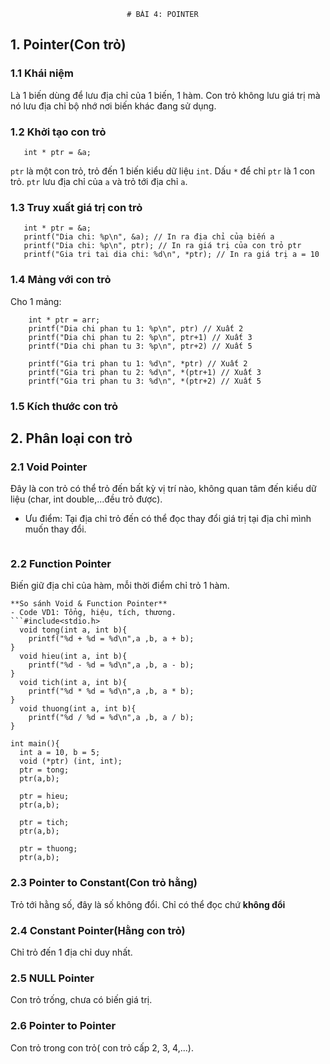                               # BÀI 4: POINTER

## 1. Pointer(Con trỏ)

### 1.1 Khái niệm
   Là 1 biến dùng để lưu địa chỉ của 1 biến, 1 hàm. Con trỏ không lưu giá trị mà nó lưu địa chỉ bộ nhớ nơi biến khác đang sử dụng.

### 1.2 Khởi tạo con trỏ

```int a = 10;
   int * ptr = &a;  
```
   ```ptr``` là một con trỏ, trỏ đến 1 biến kiểu dữ liệu ```int```. Dấu ```*``` để chỉ ```ptr``` là 1 con trỏ.
   ```ptr``` lưu địa chỉ của ```a``` và trỏ tới địa chỉ ```a```.
   
### 1.3 Truy xuất giá trị con trỏ

```int a = 10;
   int * ptr = &a;
   printf("Dia chi: %p\n", &a); // In ra địa chỉ của biến a
   printf("Dia chi: %p\n", ptr); // In ra giá trị của con trỏ ptr
   printf("Gia tri tai dia chi: %d\n", *ptr); // In ra giá trị a = 10
```

### 1.4 Mảng với con trỏ

Cho 1 mảng:
``` int arr[] = { 2, 3, 5, 7, 8 };
    int * ptr = arr;
    printf("Dia chi phan tu 1: %p\n", ptr) // Xuất 2
    printf("Dia chi phan tu 2: %p\n", ptr+1) // Xuất 3
    printf("Dia chi phan tu 3: %p\n", ptr+2) // Xuất 5

    printf("Gia tri phan tu 1: %d\n", *ptr) // Xuất 2
    printf("Gia tri phan tu 2: %d\n", *(ptr+1) // Xuất 3
    printf("Gia tri phan tu 3: %d\n", *(ptr+2) // Xuất 5   
```
### 1.5 Kích thước con trỏ

## 2. Phân loại con trỏ

### 2.1 Void Pointer
   Đây là con trỏ có thể trỏ đến bất kỳ vị trí nào, không quan tâm đến kiểu dữ liệu (char, int double,...đều trỏ được).
   - Ưu điểm: Tại địa chỉ trỏ đến có thể đọc thay đổi giá trị tại địa chỉ mình muốn thay đổi.


```void * ptr; //Khai bao con tro Void
```
### 2.2 Function Pointer
   Biến giữ địa chỉ của hàm, mỗi thời điểm chỉ trỏ 1 hàm.

```void (*func_ptr)(int, int); //Khai bao con tro ham
**So sánh Void & Function Pointer**
- Code VD1: Tổng, hiệu, tích, thương.
```#include<stdio.h>
  void tong(int a, int b){
    printf("%d + %d = %d\n",a ,b, a + b); 
}
  void hieu(int a, int b){
    printf("%d - %d = %d\n",a ,b, a - b); 
}
  void tich(int a, int b){
    printf("%d * %d = %d\n",a ,b, a * b); 
}
  void thuong(int a, int b){
    printf("%d / %d = %d\n",a ,b, a / b); 
}

int main(){
  int a = 10, b = 5;
  void (*ptr) (int, int);
  ptr = tong;
  ptr(a,b);

  ptr = hieu;
  ptr(a,b);

  ptr = tich;
  ptr(a,b);

  ptr = thuong;
  ptr(a,b);
```
   
### 2.3 Pointer to Constant(Con trỏ hằng)
   Trỏ tới hằng số, đây là số không đổi. Chỉ có thể đọc chứ **không đổi**  
   
### 2.4 Constant Pointer(Hằng con trỏ)
   Chỉ trỏ đến 1 địa chỉ duy nhất.
   
### 2.5 NULL Pointer
   Con trỏ trống, chưa có biến giá trị.
   
### 2.6 Pointer to Pointer
   Con trỏ trong con trỏ( con trỏ cấp 2, 3, 4,...).

















   
